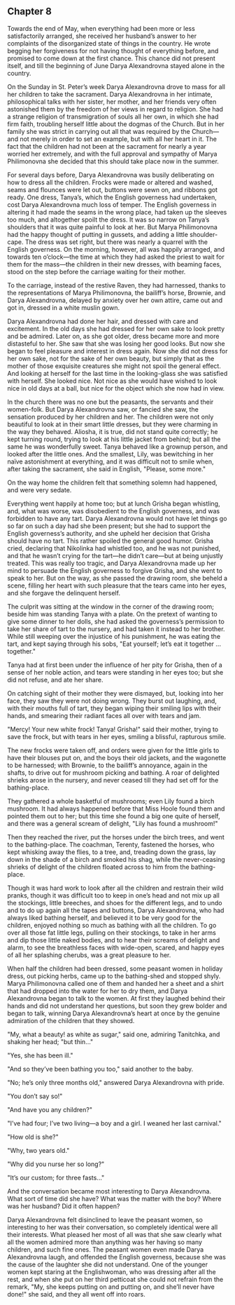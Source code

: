 ## Chapter 8


Towards the end of May, when everything had been more or less
satisfactorily arranged, she received her husband’s answer to her
complaints of the disorganized state of things in the country. He wrote
begging her forgiveness for not having thought of everything before, and
promised to come down at the first chance. This chance did not present
itself, and till the beginning of June Darya Alexandrovna stayed alone
in the country.

On the Sunday in St. Peter’s week Darya Alexandrovna drove to mass for
all her children to take the sacrament. Darya Alexandrovna in her
intimate, philosophical talks with her sister, her mother, and her
friends very often astonished them by the freedom of her views in regard
to religion. She had a strange religion of transmigration of souls all
her own, in which she had firm faith, troubling herself little about the
dogmas of the Church. But in her family she was strict in carrying out
all that was required by the Church—and not merely in order to set an
example, but with all her heart in it. The fact that the children had
not been at the sacrament for nearly a year worried her extremely, and
with the full approval and sympathy of Marya Philimonovna she decided
that this should take place now in the summer.

For several days before, Darya Alexandrovna was busily deliberating on
how to dress all the children. Frocks were made or altered and washed,
seams and flounces were let out, buttons were sewn on, and ribbons got
ready. One dress, Tanya’s, which the English governess had undertaken,
cost Darya Alexandrovna much loss of temper. The English governess in
altering it had made the seams in the wrong place, had taken up the
sleeves too much, and altogether spoilt the dress. It was so narrow on
Tanya’s shoulders that it was quite painful to look at her. But Marya
Philimonovna had the happy thought of putting in gussets, and adding a
little shoulder-cape. The dress was set right, but there was nearly a
quarrel with the English governess. On the morning, however, all was
happily arranged, and towards ten o’clock—the time at which they had
asked the priest to wait for them for the mass—the children in their new
dresses, with beaming faces, stood on the step before the carriage
waiting for their mother.

To the carriage, instead of the restive Raven, they had harnessed,
thanks to the representations of Marya Philimonovna, the bailiff’s
horse, Brownie, and Darya Alexandrovna, delayed by anxiety over her own
attire, came out and got in, dressed in a white muslin gown.

Darya Alexandrovna had done her hair, and dressed with care and
excitement. In the old days she had dressed for her own sake to look
pretty and be admired. Later on, as she got older, dress became more and
more distasteful to her. She saw that she was losing her good looks. But
now she began to feel pleasure and interest in dress again. Now she did
not dress for her own sake, not for the sake of her own beauty, but
simply that as the mother of those exquisite creatures she might not
spoil the general effect. And looking at herself for the last time in
the looking-glass she was satisfied with herself. She looked nice. Not
nice as she would have wished to look nice in old days at a ball, but
nice for the object which she now had in view.

In the church there was no one but the peasants, the servants and their
women-folk. But Darya Alexandrovna saw, or fancied she saw, the
sensation produced by her children and her. The children were not only
beautiful to look at in their smart little dresses, but they were
charming in the way they behaved. Aliosha, it is true, did not stand
quite correctly; he kept turning round, trying to look at his little
jacket from behind; but all the same he was wonderfully sweet. Tanya
behaved like a grownup person, and looked after the little ones. And the
smallest, Lily, was bewitching in her naïve astonishment at everything,
and it was difficult not to smile when, after taking the sacrament, she
said in English, "Please, some more."

On the way home the children felt that something solemn had happened,
and were very sedate.

Everything went happily at home too; but at lunch Grisha began
whistling, and, what was worse, was disobedient to the English
governess, and was forbidden to have any tart. Darya Alexandrovna would
not have let things go so far on such a day had she been present; but
she had to support the English governess’s authority, and she upheld her
decision that Grisha should have no tart. This rather spoiled the
general good humor. Grisha cried, declaring that Nikolinka had whistled
too, and he was not punished, and that he wasn’t crying for the tart—he
didn’t care—but at being unjustly treated. This was really too tragic,
and Darya Alexandrovna made up her mind to persuade the English
governess to forgive Grisha, and she went to speak to her. But on the
way, as she passed the drawing room, she beheld a scene, filling her
heart with such pleasure that the tears came into her eyes, and she
forgave the delinquent herself.

The culprit was sitting at the window in the corner of the drawing room;
beside him was standing Tanya with a plate. On the pretext of wanting to
give some dinner to her dolls, she had asked the governess’s permission
to take her share of tart to the nursery, and had taken it instead to
her brother. While still weeping over the injustice of his punishment,
he was eating the tart, and kept saying through his sobs, "Eat yourself;
let’s eat it together ... together."

Tanya had at first been under the influence of her pity for Grisha, then
of a sense of her noble action, and tears were standing in her eyes too;
but she did not refuse, and ate her share.

On catching sight of their mother they were dismayed, but, looking into
her face, they saw they were not doing wrong. They burst out laughing,
and, with their mouths full of tart, they began wiping their smiling
lips with their hands, and smearing their radiant faces all over with
tears and jam.

"Mercy! Your new white frock! Tanya! Grisha!" said their mother, trying
to save the frock, but with tears in her eyes, smiling a blissful,
rapturous smile.

The new frocks were taken off, and orders were given for the little
girls to have their blouses put on, and the boys their old jackets, and
the wagonette to be harnessed; with Brownie, to the bailiff’s annoyance,
again in the shafts, to drive out for mushroom picking and bathing. A
roar of delighted shrieks arose in the nursery, and never ceased till
they had set off for the bathing-place.

They gathered a whole basketful of mushrooms; even Lily found a birch
mushroom. It had always happened before that Miss Hoole found them and
pointed them out to her; but this time she found a big one quite of
herself, and there was a general scream of delight, "Lily has found a
mushroom!"

Then they reached the river, put the horses under the birch trees, and
went to the bathing-place. The coachman, Terenty, fastened the horses,
who kept whisking away the flies, to a tree, and, treading down the
grass, lay down in the shade of a birch and smoked his shag, while the
never-ceasing shrieks of delight of the children floated across to him
from the bathing-place.

Though it was hard work to look after all the children and restrain
their wild pranks, though it was difficult too to keep in one’s head and
not mix up all the stockings, little breeches, and shoes for the
different legs, and to undo and to do up again all the tapes and
buttons, Darya Alexandrovna, who had always liked bathing herself, and
believed it to be very good for the children, enjoyed nothing so much as
bathing with all the children. To go over all those fat little legs,
pulling on their stockings, to take in her arms and dip those little
naked bodies, and to hear their screams of delight and alarm, to see the
breathless faces with wide-open, scared, and happy eyes of all her
splashing cherubs, was a great pleasure to her.

When half the children had been dressed, some peasant women in holiday
dress, out picking herbs, came up to the bathing-shed and stopped shyly.
Marya Philimonovna called one of them and handed her a sheet and a shirt
that had dropped into the water for her to dry them, and Darya
Alexandrovna began to talk to the women. At first they laughed behind
their hands and did not understand her questions, but soon they grew
bolder and began to talk, winning Darya Alexandrovna’s heart at once by
the genuine admiration of the children that they showed.

"My, what a beauty! as white as sugar," said one, admiring Tanitchka,
and shaking her head; "but thin..."

"Yes, she has been ill."

"And so they’ve been bathing you too," said another to the baby.

"No; he’s only three months old," answered Darya Alexandrovna with
pride.

"You don’t say so!"

"And have you any children?"

"I’ve had four; I’ve two living—a boy and a girl. I weaned her last
carnival."

"How old is she?"

"Why, two years old."

"Why did you nurse her so long?"

"It’s our custom; for three fasts..."

And the conversation became most interesting to Darya Alexandrovna. What
sort of time did she have? What was the matter with the boy? Where was
her husband? Did it often happen?

Darya Alexandrovna felt disinclined to leave the peasant women, so
interesting to her was their conversation, so completely identical were
all their interests. What pleased her most of all was that she saw
clearly what all the women admired more than anything was her having so
many children, and such fine ones. The peasant women even made Darya
Alexandrovna laugh, and offended the English governess, because she was
the cause of the laughter she did not understand. One of the younger
women kept staring at the Englishwoman, who was dressing after all the
rest, and when she put on her third petticoat she could not refrain from
the remark, "My, she keeps putting on and putting on, and she’ll never
have done!" she said, and they all went off into roars.



